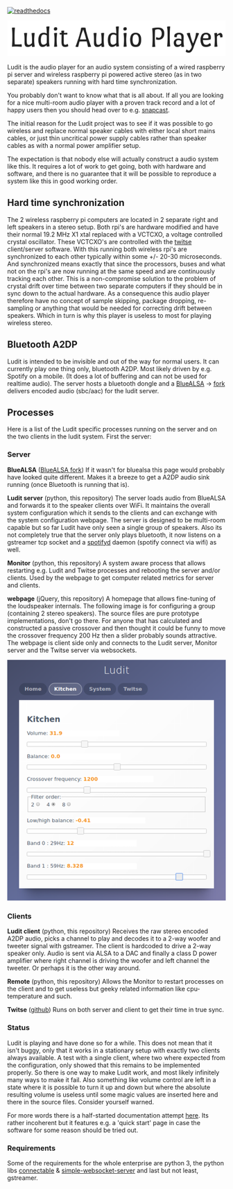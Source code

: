 [![readthedocs](https://readthedocs.org/projects/ludit/badge/?version=latest)](https://ludit.readthedocs.io/en/latest/?badge=latest)

<p align="center"><img src="artwork/title.png"></p>

Ludit is the audio player for an audio system consisting of a wired raspberry pi server and wireless raspberry pi powered active stereo (as in two separate) speakers running with hard time synchronization.

You probably don't want to know what that is all about. If all you are looking for a nice multi-room audio player with a proven track record and a lot of happy users then you should head over to e.g. [snapcast](https://github.com/badaix/snapcast). 

The initial reason for the Ludit project was to see if it was possible to go wireless and replace normal speaker cables with either local short mains cables, or just thin uncritical power supply cables rather than speaker cables as with a normal power amplifier setup. 

The expectation is that nobody else will actually construct a audio system like this. It requires a lot of work to get going, both with hardware and software, and there is no guarantee that it will be possible to  reproduce a system like this in good working order.

## Hard time synchronization
The 2 wireless raspberry pi computers are located in 2 separate right and left speakers in a stereo setup. Both rpi's are hardware modified and have their normal 19.2 MHz X1 xtal replaced with a VCTCXO, a voltage controlled crystal oscillator. These VCTCXO's are controlled with the [twitse](https://github.com/bjerrep/twitse) client/server software. With this running both wireless rpi's are synchronized to each other typically within some +/- 20-30 microseconds. And synchronized means exactly that since the processors, buses and what not on the rpi's are now running at the same speed and are continuously tracking each other. This is a non-compromise solution to the problem of crystal drift over time between two separate computers if they should be in sync down to the actual hardware. As a consequence this audio player therefore have no concept of sample skipping, package dropping, re-sampling or anything that would be needed for correcting drift between speakers. Which in turn is why this player is useless to most for playing wireless stereo.

## Bluetooth A2DP
Ludit is intended to be invisible and out of the way for normal users. It can currently play one thing only, bluetooth A2DP. Most likely driven by e.g. Spotify on a mobile. (It does a lot of buffering and can not be used for realtime audio). The server hosts a bluetooth dongle and a [BlueALSA](https://github.com/Arkq/bluez-alsa) -> [fork](https://github.com/bjerrep/bluez-alsa) delivers encoded audio (sbc/aac) for the ludit server.

## Processes

Here is a list of the Ludit specific processes running on the server and on the two clients in the ludit system. First the server:

### Server

**BlueALSA** ([BlueALSA fork](https://github.com/bjerrep/bluez-alsa))
If it wasn't for bluealsa this page would probably have looked quite different. Makes it a breeze to get a A2DP audio sink running (once Bluetooth is running that is).

**Ludit server** (python, this repository)
The server loads audio from BlueALSA and forwards it to the speaker clients over WiFi. It maintains the overall system configuration which it sends to the clients and can exchange with the system configuration webpage. The server is designed to be multi-room capable but so far Ludit have only seen a single group of speakers. 
Also its not completely true that the server only plays bluetooth, it now listens on a gstreamer tcp socket and a [spotifyd](https://github.com/Spotifyd/spotifyd) daemon (spotify connect via wifi) as well.

**Monitor** (python, this repository)
A system aware process that allows restarting e.g. Ludit and Twitse processes and rebooting the server and/or clients. Used by the webpage to get computer related metrics for server and clients.

**webpage** (jQuery, this repository)
A homepage that allows fine-tuning of the loudspeaker internals. The following image is for configuring a group (containing 2 stereo speakers). The source files are pure prototype implementations, don't go there. For anyone that has calculated and constructed a passive crossover and then thought it could be funny to move the crossover frequency 200 Hz then a slider probably sounds attractive. The webpage is client side only and connects to the Ludit server, Monitor server and the Twitse server via websockets.

<p align="center"><img src="artwork/web_group_setup.png"></p>

### Clients

**Ludit client** (python, this repository)
Receives the raw stereo encoded A2DP audio, picks a channel to play and decodes it to a 2-way woofer and tweeter signal with gstreamer. The client is hardcoded to drive a 2-way speaker only. Audio is sent via ALSA to a DAC and finally a class D power amplifier where right channel is driving the woofer and left channel the tweeter. Or perhaps it is the other way around.

**Remote** (python, this repository)
Allows the Monitor to restart processes on the client and to get useless but geeky related information like cpu-temperature and such.


**Twitse** ([github](https://github.com/bjerrep/twitse))
Runs on both server and client to get their time in true sync.

### Status

Ludit is playing and have done so for a while. This does not mean that it isn't buggy, only that it works in a stationary setup with exactly two clients always available. A test with a single client, where two where expected from the configuration, only showed that this remains to be implemented properly. So there is one way to make Ludit work, and most likely infinitely many ways to make it fail.
Also something like volume control are left in a state where it is possible to turn it up and down but where the absolute resulting volume is useless until some magic values are inserted here and there in the source files. Consider yourself warned.

For more words there is a half-started documentation attempt [here](https://ludit.readthedocs.io/en/latest/). Its rather incoherent but it features e.g. a 'quick start' page in case the software for some reason should be tried out.

### Requirements

Some of the requirements for the whole enterprise are python 3, the python libs [connectable](https://github.com/timothycrosley/connectable) & [simple-websocket-server](https://github.com/dpallot/simple-websocket-server) and last but not least, gstreamer. 



